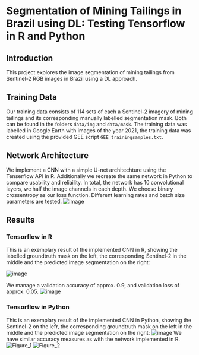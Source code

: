 # Segmentation of Mining Tailings in Brazil using DL: Testing Tensorflow in R and Python

## Introduction
This project explores the image segmentation of mining tailings from Sentinel-2 RGB images in Brazil using a DL approach. 

## Training Data
Our training data consists of 114 sets of each a Sentinel-2 imagery of mining tailings and its corresponding manually labelled segmentation mask. Both can be found in the folders `data/img` and `data/mask`. The training data was labelled in Google Earth with images of the year 2021, the training data was created using the provided GEE script `GEE_trainingsamples.txt`.

## Network Architecture
We implement a CNN with a simple U-net architechture using the Tenserflow API in R. Additionally we recreate the same network in Python to compare usability and reliaility. In total, the network has 10 convolutional layers, we half the image channels in each depth. We choose binary crossentropy as our loss function. Different learning rates and batch size parameters are tested.
![image](https://github.com/IsasGithub/tailings_seg/assets/116874799/ddcaa1cb-099e-4337-b815-670bb21d8cf7)

## Results
### Tensorflow in R
This is an exemplary result of the implemented CNN in R, showing the labelled groundtruth mask on the left, the corresponding Sentinel-2 in the middle and the predicted image segmentation on the right:

![image](https://github.com/IsasGithub/tailings_seg/assets/116874799/61203401-1569-4567-b1f8-b65bc255aad7)

We manage a validation accuracy of approx. 0.9, and validation loss of approx. 0.05.
![image](https://github.com/IsasGithub/tailings_seg/assets/116874799/c289673f-b500-45d5-b983-58981775774c)

### Tensorflow in Python
This is an exemplary result of the implemented CNN in Python, showing the Sentinel-2 on the lefr, the corresponding groundtruth mask on the left in the middle and the predicted image segmentation on the right:
![image](https://github.com/IsasGithub/tailings_seg/assets/116874799/10aea9be-8358-4474-9374-80a2d06cb417)
We have similar accuracy measures as with the network implemented in R.
![Figure_1](https://github.com/IsasGithub/tailings_seg/assets/116874799/00fbadb2-acac-43af-8b3a-ba31f2a05bfe)
![Figure_2](https://github.com/IsasGithub/tailings_seg/assets/116874799/68ca701f-c512-4eb2-9a89-cee85e4a576a)


